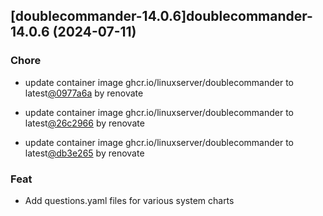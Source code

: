 

## [doublecommander-14.0.6]doublecommander-14.0.6 (2024-07-11)

### Chore



- update container image ghcr.io/linuxserver/doublecommander to latest[@0977a6a](https://github.com/0977a6a) by renovate

- update container image ghcr.io/linuxserver/doublecommander to latest[@26c2966](https://github.com/26c2966) by renovate

- update container image ghcr.io/linuxserver/doublecommander to latest[@db3e265](https://github.com/db3e265) by renovate

### Feat



- Add questions.yaml files for various system charts